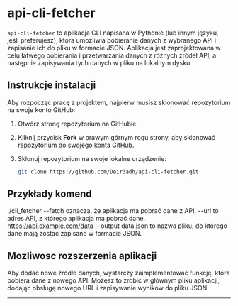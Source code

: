 # api-cli-fetcher
`api-cli-fetcher` to aplikacja CLI napisana w Pythonie (lub innym języku, jeśli preferujesz), która umożliwia pobieranie danych z wybranego API i zapisanie ich do pliku w formacie JSON. Aplikacja jest zaprojektowana w celu łatwego pobierania i przetwarzania danych z różnych źródeł API, a następnie zapisywania tych danych w pliku na lokalnym dysku.

## Instrukcje instalacji

Aby rozpocząć pracę z projektem, najpierw musisz sklonować repozytorium na swoje konto GitHub:

1. Otwórz stronę repozytorium na GitHubie.
2. Kliknij przycisk **Fork** w prawym górnym rogu strony, aby sklonować repozytorium do swojego konta GitHub.
3. Sklonuj repozytorium na swoje lokalne urządzenie:

   ```bash
   git clone https://github.com/Deir3adh/api-cli-fetcher.git

## Przykłady komend
./cli_fetcher 
--fetch oznacza, że aplikacja ma pobrać dane z API.
--url to adres API, z którego aplikacja ma pobrać dane.
https://api.example.com/data 
--output data.json  to nazwa pliku, do którego dane mają zostać zapisane w formacie JSON.

## Mozliwosc rozszerzenia aplikacji
Aby dodać nowe źródło danych, wystarczy zaimplementować funkcję, która pobiera dane z nowego API. Możesz to zrobić w głównym pliku aplikacji, dodając obsługę nowego URL i zapisywanie wyników do pliku JSON.

----
